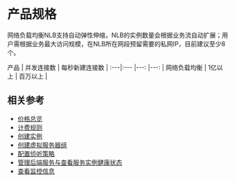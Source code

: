 # 产品规格

网络负载均衡NLB支持自动弹性伸缩，NLB的实例数量会根据业务流自动扩展；用户需根据业务最大访问规模，在NLB所在网段预留需要的私网IP，目前建议至少8个。


产品	| 并发连接数	| 每秒新建连接数	 |
:---|:--- |---: |---: |
网络负载均衡	| 1亿以上 | 百万以上 | 

## 相关参考


- [价格总览](../Pricing/Price-Overview.md)
- [计费规则](../Pricing/Billing-Rules.md)
- [创建实例](../Getting-Started/Create-Instance.md)
- [创建虚拟服务器组](../Operation-Guide/TargetGroup-Management.md)
- [配置侦听策略](../Operation-Guide/Listener-Management.md)
- [管理后端服务与查看服务实例健康状态](../Operation-Guide/Backend-Management.md)
- [查看监控信息](../Operation-Guide/Monitoring.md)
